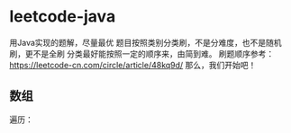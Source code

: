 # leetcode-java
用Java实现的题解，尽量最优
题目按照类别分类刷，不是分难度，也不是随机刷，更不是全刷
分类最好能按照一定的顺序来，由简到难。
刷题顺序参考：https://leetcode-cn.com/circle/article/48kq9d/
那么，我们开始吧！
## 数组
遍历：

